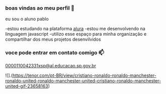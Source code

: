 ### boas vindas ao meu perfil 🐒

eu sou o aluno pablo 

-estou estudando na plataforma [alura]( https://curso.alura.com.br )
-estou me desenvolvendo na linguagem javascript
-utilizo esse espaço para minha organização e compartilhar dos meus projetos desenvilvidos




### voce pode entrar em contato comigo 📫

0000110042331xsp@al.educacao.sp.gov.br



![].(https://tenor.com/pt-BR/view/cristiano-ronaldo-ronaldo-manchester-ronaldo-united-ronaldo-manchester-united-cristiano-ronaldo-manchester-united-gif-23658163)
